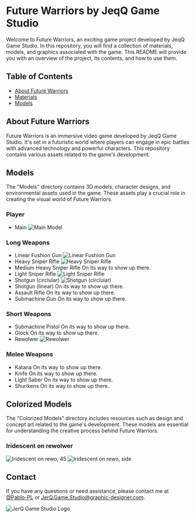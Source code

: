 # Future Warriors by JeqQ Game Studio

Welcome to Future Warriors, an exciting game project developed by JeqQ Game Studio. In this repository, you will find a collection of materials, models, and graphics associated with the game. This README will provide you with an overview of the project, its contents, and how to use them.

## Table of Contents
- [About Future Warriors](#about-future-warriors)
- [Materials](#materials)
- [Models](#models)

## About Future Warriors
Future Warriors is an immersive video game developed by JeqQ Game Studio. It's set in a futuristic world where players can engage in epic battles with advanced technology and powerful characters. This repository contains various assets related to the game's development.

## Models
The "Models" directory contains 3D models, character designs, and environmental assets used in the game. These assets play a crucial role in creating the visual world of Future Warriors.
### Player 
  - Main
  ![Main Model](https://i.imgur.com/wQkQ0zh.png)
### Long Weapons
  - Linear Fushion Gun
  ![Linear Fushion Gun](https://i.imgur.com/TbUqERt.png)
  - Heavy Sniper Rifle
  ![Heavy Sniper Rifle](https://i.imgur.com/Ps4ZlXN.png)
  - Medium Heavy Sniper Rifle 
  On its way to show up there.
  - Light Sniper Rifle
  ![Light Sniper Rifle](https://i.imgur.com/cK4mqPF.png)
  - Shotgun (circlular)
  ![Shotgun (circlular)](https://i.imgur.com/AGJsLkB.png)
  - Shotgun (linear)
  On its way to show up there.
  - Assault Rifle
  On its way to show up there.
  - Submachine Gun
  On its way to show up there.
### Short Weapons
  - Submachine Pistol
  On its way to show up there.
  - Glock
  On its way to show up there.
  - Rewolwer
  ![Rewolwer](https://i.imgur.com/4aRbee0.png)
### Melee Weapons
  - Katana
  On its way to show up there.
  - Knife
  On its way to show up there.
  - Light Saber
  On its way to show up there.
  - Shurikens
  On its way to show up there.


## Colorized Models
The "Colorized Models" directory includes resources such as design and concept art related to the game's development. These models are essential for understanding the creative process behind Future Warriors.
### Iridescent on rewolwer
 ![Iridescent on rewo, 45](https://i.imgur.com/M3BDNV7.png)
 ![Iridescent on rewo, side](https://i.imgur.com/OVI5C4N.png)



## Contact
If you have any questions or need assistance, please contact me at [@Pablo-PL](https://www.github.com/Pablo-PL) or JerQ.Game.Studio@graphic-designer.com.

![JerQ Game Studio Logo](https://i.imgur.com/2BP0M9B.png)

